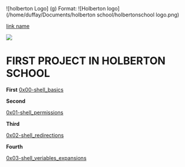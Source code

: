 ![holberton Logo] (g)
Format: ![Holberton logo](/home/duffay/Documents/holberton school/holbertonschool logo.png)

<a href="/home/duffay/Documents/holberton school/holberto\               
nschool logo.png"> link name </a>

<img src=">/home/duffay/Documents/holberton school/holberto\
nschool logo.png">


# FIRST PROJECT IN HOLBERTON SCHOOL

**First**
[0x00-shell_basics](https://github.com/julien3641/holberton-system_engineering-devops/tree/main/0x00-shell_basics)

**Second**

[0x01-shell_permissions](https://github.com/julien3641/holberton-system_engineering-devops/tree/main/0x01-shell_permissions)

**Third**

[0x02-shell_redirections](https://github.com/julien3641/holberton-system_engineering-devops/tree/main/0x02-shell_redirections)

**Fourth**

[0x03-shell_veriables_expansions](https://github.com/julien3641/holberton-system_engineering-devops/tree/main/0x03-shell_variables_expansions)